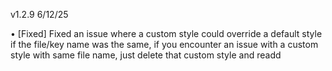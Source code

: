 v1.2.9 6/12/25

• [Fixed] Fixed an issue where a custom style could override a default style if the file/key name was the same, if you encounter an issue with a custom style with same file name, just delete that custom style and readd
